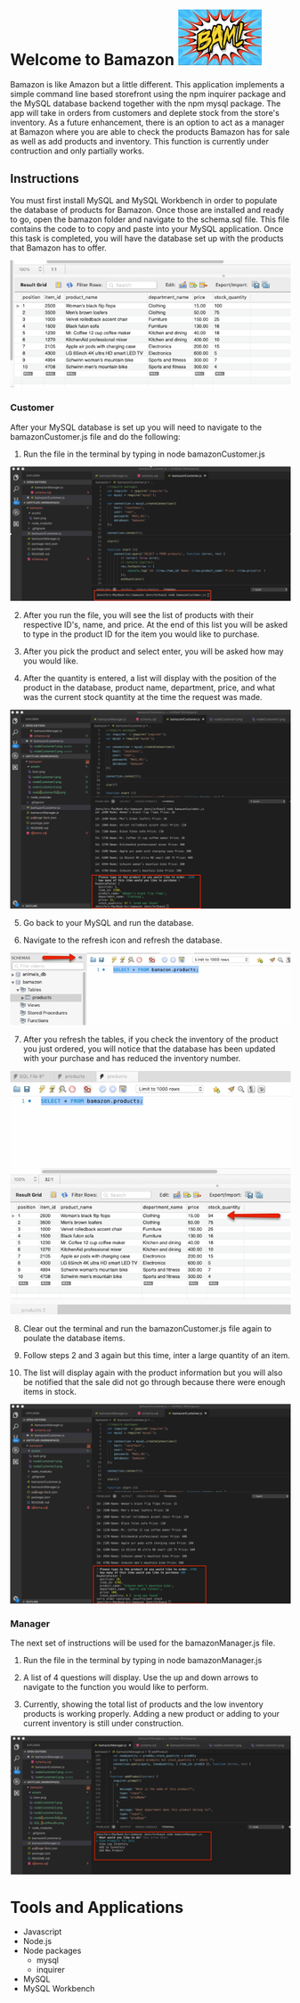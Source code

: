 # Welcome to Bamazon <img src="https://github.com/jldueyusa/bamazon/blob/master/assets/bam.png" width="150" height="100">

Bamazon is like Amazon but a little different. This application implements a simple command line based storefront using the npm inquirer package and the MySQL database backend together with the npm mysql package. The app will take in orders from customers and deplete stock from the store's inventory. As a future enhancement, there is an option to act as a manager at Bamazon where you are able to check the products Bamazon has for sale as well as add products and inventory. This function is currently under contruction and only partially works. 

## Instructions

You must first install MySQL and MySQL Workbench in order to populate the database of products for Bamazon. Once those are installed and ready to go, open the bamazon folder and navigate to the schema.sql file. This file contains the code to to copy and paste into your MySQL application. Once this task is completed, you will have the database set up with the products that Bamazon has to offer.

![SQL DB List](https://github.com/jldueyusa/bamazon/blob/master/assets/nodeCustomerSQL.png)

### Customer

After your MySQL database is set up you will need to navigate to the bamazonCustomer.js file and do the following:

1. Run the file in the terminal by typing in node bamazonCustomer.js

![nodeCustomer1](https://github.com/jldueyusa/bamazon/blob/master/assets/nodeCustomer1.png)

2. After you run the file, you will see the list of products with their respective ID's, name, and price. At the end of this list you will be asked to type in the product ID for the item you would like to purchase. 

3. After you pick the product and select enter, you will be asked how may you would like.

4. After the quantity is entered, a list will display with the position of the product in the database, product name, department, price, and what was the current stock quantity at the time the request was made.

![nodeCustomer2](https://github.com/jldueyusa/bamazon/blob/master/assets/nodeCustomer2.png)

5. Go back to your MySQL and run the database.

6. Navigate to the refresh icon and refresh the database. 

![SQL Refresh](https://github.com/jldueyusa/bamazon/blob/master/assets/SQL_refresh.png)

7. After you refresh the tables, if you check the inventory of the product you just ordered, you will notice that the database has been updated with your purchase and has reduced the inventory number.

![SQL Results](https://github.com/jldueyusa/bamazon/blob/master/assets/SQL_CustResults.png)

8. Clear out the terminal and run the bamazonCustomer.js file again to poulate the database items.

6. Follow steps 2 and 3 again but this time, inter a large quantity of an item. 

7. The list will display again with the product information but you will also be notified that the sale did not go through because there were enough items in stock.

![nodeCustomer3](https://github.com/jldueyusa/bamazon/blob/master/assets/nodeCustomer3.png)

### Manager

The next set of instructions will be used for the bamazonManager.js file.

1. Run the file in the terminal by typing in node bamazonManager.js

2. A list of 4 questions will display. Use the up and down arrows to navigate to the function you would like to perform.

3. Currently, showing the total list of products and the low inventory products is working properly. Adding a new product or adding to your current inventory is still under construction.

![nodeManager1](https://github.com/jldueyusa/bamazon/blob/master/assets/nodeManager1.png)

# Tools and Applications
- Javascript
- Node.js
- Node packages
  - mysql
  - inquirer
- MySQL
- MySQL Workbench

